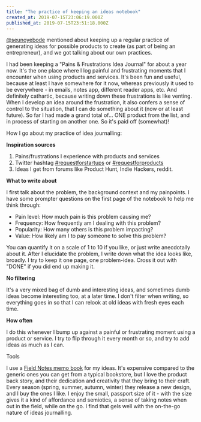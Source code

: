 ```yaml
---
title: "The practice of keeping an ideas notebook"
created_at: 2019-07-15T23:06:19.000Z
published_at: 2019-07-15T23:51:18.000Z
---
```

[@seunoyebode](https://200wordsaday.com/words/ideas-gen-225065d2a4c328da4f) mentioned about keeping up a regular practice of generating ideas for possible products to create (as part of being an entrepreneur), and we got talking about our own practices.

  

I had been keeping a "Pains & Frustrations Idea Journal" for about a year now. It's the one place where I log painful and frustrating moments that I encounter when using products and services. It's been fun and useful, because at least I have somewhere for it now, whereas previously it used to be everywhere - in emails, notes app, different reader apps, etc. And definitely cathartic, because writing down these frustrations is like venting. When I develop an idea around the frustration, it also confers a sense of control to the situation, that I can do something about it (now or at least future). So far I had made a grand total of... ONE product from the list, and in process of starting on another one. So it's paid off (somewhat)!  

  

How I go about my practice of idea journalling:

  

**Inspiration sources**

1.  Pains/frustrations I experience with products and services
2.  Twitter hashtag [#requestforstartups](https://twitter.com/hashtag/requestforstartups) or [#requestforproducts](https://twitter.com/hashtag/requestforproduct)
3.  Ideas I get from forums like Product Hunt, Indie Hackers, reddit.

  

**What to write about**

I first talk about the problem, the background context and my painpoints. I have some prompter questions on the first page of the notebook to help me think through:

*   Pain level: How much pain is this problem causing me?
*   Frequency: How frequently am I dealing with this problem?
*   Popularity: How many others is this problem impacting?
*   Value: How likely am I to pay someone to solve this problem?

You can quantify it on a scale of 1 to 10 if you like, or just write anecdotally about it. After I elucidate the problem, I write down what the idea looks like, broadly. I try to keep it one page, one problem-idea. Cross it out with "DONE" if you did end up making it. 

  

**No filtering**

It's a very mixed bag of dumb and interesting ideas, and sometimes dumb ideas become interesting too, at a later time. I don't filter when writing, so everything goes in so that I can relook at old ideas with fresh eyes each time.

  

**How often**

I do this whenever I bump up against a painful or frustrating moment using a product or service. I try to flip through it every month or so, and try to add ideas as much as I can.

  

Tools

I use a [Field Notes memo book](https://fieldnotesbrand.com/) for my ideas. It's expensive compared to the generic ones you can get from a typical bookstore, but I love the product back story, and their dedication and creativity that they bring to their craft. Every season (spring, summer, autumn, winter) they release a new design, and I buy the ones I like. I enjoy the small, passport size of it - with the size gives it a kind of affordance and semiotics, a sense of taking notes when out in the field, while on the go. I find that gels well with the on-the-go nature of ideas journalling.

